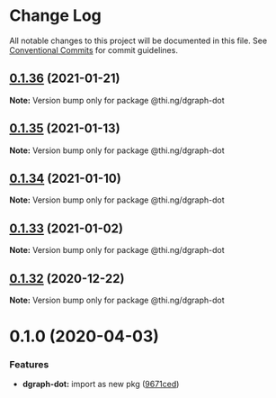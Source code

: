 # Change Log

All notable changes to this project will be documented in this file.
See [Conventional Commits](https://conventionalcommits.org) for commit guidelines.

## [0.1.36](https://github.com/thi-ng/umbrella/compare/@thi.ng/dgraph-dot@0.1.35...@thi.ng/dgraph-dot@0.1.36) (2021-01-21)

**Note:** Version bump only for package @thi.ng/dgraph-dot





## [0.1.35](https://github.com/thi-ng/umbrella/compare/@thi.ng/dgraph-dot@0.1.34...@thi.ng/dgraph-dot@0.1.35) (2021-01-13)

**Note:** Version bump only for package @thi.ng/dgraph-dot





## [0.1.34](https://github.com/thi-ng/umbrella/compare/@thi.ng/dgraph-dot@0.1.33...@thi.ng/dgraph-dot@0.1.34) (2021-01-10)

**Note:** Version bump only for package @thi.ng/dgraph-dot





## [0.1.33](https://github.com/thi-ng/umbrella/compare/@thi.ng/dgraph-dot@0.1.32...@thi.ng/dgraph-dot@0.1.33) (2021-01-02)

**Note:** Version bump only for package @thi.ng/dgraph-dot





## [0.1.32](https://github.com/thi-ng/umbrella/compare/@thi.ng/dgraph-dot@0.1.31...@thi.ng/dgraph-dot@0.1.32) (2020-12-22)

**Note:** Version bump only for package @thi.ng/dgraph-dot





# 0.1.0 (2020-04-03)


### Features

* **dgraph-dot:** import as new pkg ([9671ced](https://github.com/thi-ng/umbrella/commit/9671ceda29b0cd0ebbedce449943eec5abeff882))
